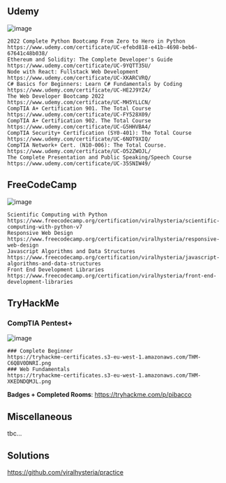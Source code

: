 ## Udemy
![image](https://user-images.githubusercontent.com/1983431/142739428-18c57a4f-bba3-427d-af53-03ef021e7451.png)

```
2022 Complete Python Bootcamp From Zero to Hero in Python
https://www.udemy.com/certificate/UC-efebd818-e41b-4698-beb6-67641c48b038/
Ethereum and Solidity: The Complete Developer's Guide
https://www.udemy.com/certificate/UC-9YQTT35U/
Node with React: Fullstack Web Development
https://www.udemy.com/certificate/UC-XKARCVRQ/
C# Basics for Beginners: Learn C# Fundamentals by Coding
https://www.udemy.com/certificate/UC-HE2J9YZ4/
The Web Developer Bootcamp 2022
https://www.udemy.com/certificate/UC-MH5YLLCN/
CompTIA A+ Certification 901. The Total Course
https://www.udemy.com/certificate/UC-FY528X09/
CompTIA A+ Certification 902. The Total Course
https://www.udemy.com/certificate/UC-G5HHVBA4/
CompTIA Security+ Certification (SY0-401): The Total Course
https://www.udemy.com/certificate/UC-6NOT9XIQ/
CompTIA Network+ Cert. (N10-006): The Total Course.
https://www.udemy.com/certificate/UC-O52ZWOJL/
The Complete Presentation and Public Speaking/Speech Course
https://www.udemy.com/certificate/UC-35SNIW49/
```

## FreeCodeCamp
![image](https://user-images.githubusercontent.com/1983431/142739620-6bb434fd-4d17-45ac-b989-e81685ed4deb.png)

```
Scientific Computing with Python
https://www.freecodecamp.org/certification/viralhysteria/scientific-computing-with-python-v7
Responsive Web Design
https://www.freecodecamp.org/certification/viralhysteria/responsive-web-design
Javascript Algorithms and Data Structures
https://www.freecodecamp.org/certification/viralhysteria/javascript-algorithms-and-data-structures
Front End Development Libraries
https://www.freecodecamp.org/certification/viralhysteria/front-end-development-libraries
```

## TryHackMe

### CompTIA Pentest+
![image](https://tryhackme-certificates.s3-eu-west-1.amazonaws.com/THM-C6QBV0DNRI.png)

```
### Complete Beginner
https://tryhackme-certificates.s3-eu-west-1.amazonaws.com/THM-C6QBV0DNRI.png
### Web Fundamentals
https://tryhackme-certificates.s3-eu-west-1.amazonaws.com/THM-XKEDNDQMJL.png
```

**Badges + Completed Rooms**: https://tryhackme.com/p/pibacco

## Miscellaneous
tbc...

## Solutions
https://github.com/viralhysteria/practice



